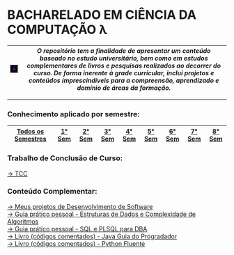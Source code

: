 # **BACHARELADO EM CIÊNCIA DA COMPUTAÇÃO λ**
| <img src="https://github.com/LoukasLoukanos/Ciencia-da-Computacao/blob/master/SEMESTRES%20BCC%20-%20Conhecimento%20Aplicado/tech_1.gif" alt="internet" width="111"> | ***O repositório tem a finalidade de apresentar um conteúdo baseado no estudo universitário, bem como em estudos complementares de livros e pesquisas realizados ao decorrer do curso. De forma inerente à grade curricular, inclui projetos e conteúdos imprescindíveis para a compreensão, aprendizado e domínio de áreas da formação.*** |
|:-:|:-:|
<hr>

### **Conhecimento aplicado por semestre:**
| <a href='https://github.com/LoukasLoukanos/Ciencia-da-Computacao/tree/master/SEMESTRES%20BCC%20-%20Conhecimento%20Aplicado'>Todos os Semestres</a> | <a href='https://github.com/LoukasLoukanos/Ciencia-da-Computacao/tree/master/SEMESTRES%20BCC%20-%20Conhecimento%20Aplicado/1%C2%B0%20Semestre#conhecimento-aplicado'>1° Sem</a> | <a href='https://github.com/LoukasLoukanos/Ciencia-da-Computacao/tree/master/SEMESTRES%20BCC%20-%20Conhecimento%20Aplicado/2%C2%B0%20Semestre#conhecimento-aplicado'>2° Sem</a> | <a href='https://github.com/LoukasLoukanos/Ciencia-da-Computacao/tree/master/SEMESTRES%20BCC%20-%20Conhecimento%20Aplicado/3%C2%B0%20Semestre#conhecimento-aplicado'>3° Sem</a> | <a href='https://github.com/LoukasLoukanos/Ciencia-da-Computacao/tree/master/SEMESTRES%20BCC%20-%20Conhecimento%20Aplicado/4%C2%B0%20Semestre#conhecimento-aplicado'>4° Sem</a> | <a href='https://github.com/LoukasLoukanos/Ciencia-da-Computacao/tree/master/SEMESTRES%20BCC%20-%20Conhecimento%20Aplicado/5%C2%B0%20Semestre#conhecimento-aplicado'>5° Sem</a> | <a href='https://github.com/LoukasLoukanos/Ciencia-da-Computacao/tree/master/SEMESTRES%20BCC%20-%20Conhecimento%20Aplicado/6%C2%B0%20Semestre#conhecimento-aplicado'>6° Sem</a> | <a href='https://github.com/LoukasLoukanos/Ciencia-da-Computacao/tree/master/SEMESTRES%20BCC%20-%20Conhecimento%20Aplicado/7%C2%B0%20Semestre#conhecimento-aplicado'>7° Sem</a> | <a href='https://github.com/LoukasLoukanos/Ciencia-da-Computacao/tree/master/SEMESTRES%20BCC%20-%20Conhecimento%20Aplicado/8%C2%B0%20Semestre#conhecimento-aplicado'>8° Sem</a> |
| :-: | :-: | :-: | :-: | :-: | :-: | :-: | :-: | :-: |
### **Trabalho de Conclusão de Curso:**
<a href='https://github.com/LoukasLoukanos/Ciencia-da-Computacao/tree/master/SEMESTRES%20BCC%20-%20Conhecimento%20Aplicado/TCC#trabalho-de-conclus%C3%A3o-de-curso'>→ TCC</a>

### **Conteúdo Complementar:**
<a href='https://github.com/LoukasLoukanos/Ciencia-da-Computacao/tree/master/Complementar%20-%20Desenvolvimento%20de%20Software#projetos-pessoais-de-desenvolvimento-de-software'>→ Meus projetos de Desenvolvimento de Software</a></br>
<a href='https://github.com/LoukasLoukanos/Ciencia-da-Computacao/tree/master/Complementar%20-%20Estruturas%20de%20dados%20(Did%C3%A1tico)#algoritmos-de-estruturas-de-dados-lineares'>→ Guia prático pessoal - Estruturas de Dados e Complexidade de Algoritmos</a></br>
<a href='https://github.com/LoukasLoukanos/Ciencia-da-Computacao/tree/master/Complementar%20-%20SQL%20e%20PLSQL%20(Did%C3%A1tico)#linguagens-de-opera%C3%A7%C3%B5es-da-sql'>→ Guia prático pessoal - SQL e PLSQL para DBA</a></br>
<a href='https://github.com/LoukasLoukanos/Ciencia-da-Computacao/tree/master/Complementar%20-%20Java%20Guia%20do%20Programador%20(Did%C3%A1tico)#java-guia-do-programador-4%C2%AA-ed'>→ Livro (códigos comentados) - Java Guia do Progradador</a></br>
<a href='https://github.com/LoukasLoukanos/Ciencia-da-Computacao/tree/master/Complementar%20-%20Python%20Fluente%20(Did%C3%A1tico)#python-fluente-1%C2%AA-ed'>→ Livro (códigos comentados) - Python Fluente</a></br>

